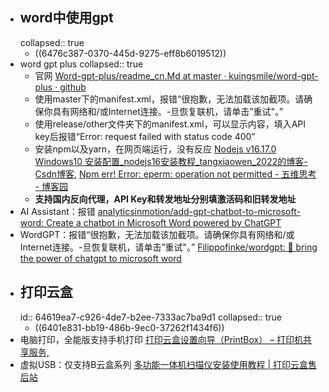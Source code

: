 - ## word中使用gpt
  collapsed:: true
	- ((6476c387-0370-445d-9275-eff8b6019512))
- word gpt plus
  collapsed:: true
	- 官网 [Word-gpt-plus/readme_cn.Md at master · kuingsmile/word-gpt-plus · github](https://github.Com/kuingsmile/word-gpt-plus/blob/master/readme_cn.Md)
	- 使用master下的manifest.xml，报错“很抱歉，无法加载该加截项。请确保你具有网络和/或Internet连接。-旦恢复联机，请单击”重试"。”
	- 使用release/other文件夹下的manifest.xml，可以显示内容，填入API key后报错“Error: request failed with status code 400”
	- 安装npm以及yarn，在网页端运行，没有反应 [Nodejs v16.17.0 Windows10 安装配置_nodejs16安装教程_tangxiaowen_2022的博客-Csdn博客](https://blog.csdn.Net/tangxiaowen_2022/article/details/126963552), [Npm err! Error: eperm: operation not permitted - 五维思考 - 博客园](https://www.Cnblogs.Com/zhaoshujie/p/15912614.Html)
	- **支持国内反向代理，API Key和转发地址分别填激活码和旧转发地址**
- AI Assistant：报错 [analyticsinmotion/add-gpt-chatbot-to-microsoft-word: Create a chatbot in Microsoft Word powered by ChatGPT](https://github.com/analyticsinmotion/add-gpt-chatbot-to-microsoft-word)
- WordGPT：报错“很抱歉，无法加载该加截项。请确保你具有网络和/或Internet连接。-旦恢复联机，请单击”重试"。” [Filippofinke/wordgpt: 🤖 bring the power of chatgpt to microsoft word](https://github.Com/filippofinke/wordgpt/tree/main)
- ## 打印云盒
  id:: 64619ea7-c926-4de7-b2ee-7333ac7ba9d1
  collapsed:: true
	- ((6401e831-bb19-486b-9ec0-37262f1434f6))
- 电脑打印，全能版支持手机打印 [打印云盒设置向导（PrintBox） – 打印机共享服务,](https://www.printfw.com/?page_id=2161)
- 虚拟USB：仅支持B云盒系列 [多功能一体机扫描仪安装使用教程 | 打印云盒售后站](https://docs.liankenet.com/?p=2387)
